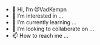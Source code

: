 - 👋 Hi, I’m @VadKempn
- 👀 I’m interested in ...
- 🌱 I’m currently learning ...
- 💞️ I’m looking to collaborate on ...
- 📫 How to reach me ...

<!---
VadKempn/VadKempn is a ✨ special ✨ repository because its `README.md` (this file) appears on your GitHub profile.
You can click the Preview link to take a look at your changes.
--->
